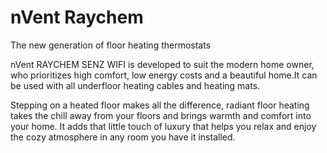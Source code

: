 # nVent Raychem

The new generation of floor heating thermostats

nVent RAYCHEM SENZ WIFI is developed to suit the modern home owner, who prioritizes high comfort, low energy costs and a beautiful home.It can be used with all underfloor heating cables and heating mats.

Stepping on a heated floor makes all the difference, radiant floor heating takes the chill away from your floors and brings warmth and comfort into your home. It adds that little touch of luxury that helps you relax and enjoy the cozy atmosphere in any room you have it installed.
